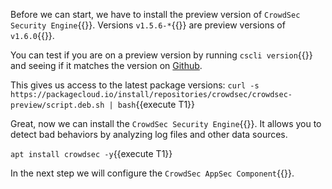 Before we can start, we have to install the preview version of `CrowdSec Security Engine`{{}}. Versions `v1.5.6-*`{{}} are preview versions of `v1.6.0`{{}}.

You can test if you are on a preview version by running `cscli version`{{}} and seeing if it matches the version on [Github](https://github.com/crowdsecurity/crowdsec/releases).

This gives us access to the latest package versions:
`curl -s https://packagecloud.io/install/repositories/crowdsec/crowdsec-preview/script.deb.sh | bash`{{execute T1}}

Great, now we can install the `CrowdSec Security Engine`{{}}. It allows you to detect bad behaviors by analyzing log files and other data sources.

`apt install crowdsec -y`{{execute T1}}

In the next step we will configure the `CrowdSec AppSec Component`{{}}.
